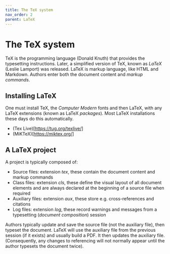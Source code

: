 ```yaml
---
title: The TeX system
nav_order: 2
parent: LaTeX
---
```


# The TeX system

TeX is the programming language (Donald Knuth) that provides the typesetting instructions. Later, a simplified version of TeX, known as _LaTeX_ (Leslie Lamport) was released.
LaTeX is markup language, like HTML and Markdown. Authors enter both the document content and _markup commands_.

## Installing LaTeX

One must install TeX, the _Computer Modern_ fonts and then LaTeX, with any LaTeX extensions (known as LaTeX _packages_). Most LaTeX installations these days do this automatically.

+ (Tex Live)[https://tug.org/texlive/]
+ (MiKTeX)[https://miktex.org/]

## A LaTeX project

A project is typically composed of:

+ Source files: extension _tex_, these contain the document content and markup commands
+ Class files: extension _cls_, these define the visual layout of all document elements and are always declared at the beginning of a source file when required
+ Auxiliary files: extension _aux_, these store e.g. cross-references and citations
+ Log files: extension _log_, these record warnings and messages from a typesetting (_document composition_) session

Authors typically update and save the source file (not the auxiliary file), then typeset the document. LaTeX will use the auxiliary file from the previous session (if it exists) and usually build a PDF. It then updates the
auxiliary file. (Consequently, any changes to referencing will not normally appear until the author typesets the document twice).
